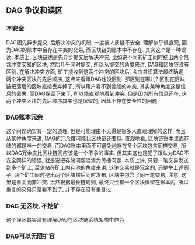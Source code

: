 ## DAG 争议和误区
### 不安全
DAG因先异步提交, 后解决冲突的机制, 一度被人质疑不安全. 理解似乎很直观, 因为DAG的账本中会存在冲突的交易, 而区块链的账本中不存在. 其实这个是一种误读, 本质上, 区块链也是先异步提交后解决冲突, 比如说不同的矿工同时挖出两个包含冲突交易的区块, 然后几乎同时提交, 所以从提交的角度来讲, DAG和区块链没有区别. 在解决冲突方面, 矿工接收到这两个冲突的区块后, 会由共识算法最终确定, 两个冲突区块的先后顺序, 这点来看跟DAG也没区别. 那区别在哪儿? 区别在区块链把落后的区块直接丢弃掉了, 所以用户看不到曾经的冲突, 其实某种角度这是信息的丢失. 而DAG保留下来了, 所以能直观地看到冲突. 但是因为所有信息还在, 这两个冲突区块的先后顺序其实也是保留的, 因此不存在安全性的问题. 
### DAG账本冗余
这个问题确实有一定的道理, 但是可能理由不见得是很多人直观理解的这样, 而且从某种角度来讲, DAG的冗余度可能比区块链还要低. 直观地看, 区块链账本里面存储的都是唯一的交易, 而DAG账本里面不可避免地存在多个区块包含同样交易, 所以DAG冗余度比区块链高应该是一个不争的事实. 但其实这也是犯了跟认为DAG不安全同样的错误, 就是说把存储问题混淆为传播问题. 本质上讲, 只要一笔交易发送到多个矿工, 至少站在矿工内存池的角度来讲, 这笔交易就是冗余的, 还是举上述例子, 两个矿工同时挖出两个区块然后同时发布, 区块中包含了同一笔交易, 注意, 这里是重复而非冲突. 当然根据最长链规则, 最终只会有一个区块保留在账本内, 所以重复的交易只是看不到了, 并不存在没有重复过.
### DAG 无区块, 不挖矿
这个误区其实没有理解DAG在区块链系统架构中作为
### DAG可以无限扩容

